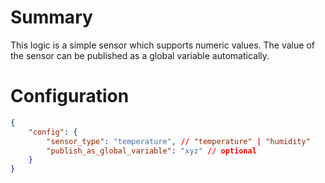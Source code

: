 # Summary
This logic is a simple sensor which supports numeric values. The value of the sensor can be published as a global variable automatically.

# Configuration
```json
{
    "config": {
        "sensor_type": "temperature", // "temperature" | "humidity"
        "publish_as_global_variable": "xyz" // optional
    }
}
```